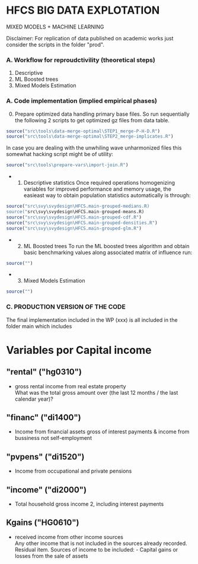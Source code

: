 # HFCS BIG DATA EXPLOTATION
 MIXED MODELS + MACHINE LEARNING

Disclaimer: For replication of data published on academic works just consider the scripts in the folder "prod".

### A. Workflow for reproudctivility (theoretical steps)

1. Descriptive
2. ML Boosted trees
3. Mixed Models Estimation

### A. Code implementation (implied empirical phases)

0. Prepare optimized data handling primary base files. So run sequentially the following 2 scripts to get optimized gz files from data table.

```r
source("src\tools\data-merge-optimal\STEP1_merge-P-H-D.R")
source("src\tools\data-merge-optimal\STEP2_merge-implicates.R")
```
In case you are dealing with the unwhiling wave unharmonized files this somewhat hacking script might be of utility:

```r
source("src\tools\prepare-vars\import-join.R")
```

- 1. Descriptive statistics
Once required operations homogenizing variables for improved performance and memory usage, the easieast way to obtain population statistics automatically is through:

```r
source("src\svy\svydesign\HFCS.main-grouped-medians.R)
source("src\svy\svydesign\HFCS.main-grouped-means.R)
source("src\svy\svydesign\HFCS.main-grouped-cdf.R")
source("src\svy\svydesign\HFCS.main-grouped-densities.R")
source("src\svy\svydesign\HFCS.main-grouped-glm.R")
```

- 2. ML Boosted trees
To run the ML boosted trees algorithm and obtain basic benchmarking values along associated matrix of influence run:

```r
source("")
```

- 3. Mixed Models Estimation

```r
source("")
```

### C. PRODUCTION VERSION OF THE CODE

The final implementation included in the WP (xxx) is all included in the folder main which includes


# Variables por Capital income

## "rental" ("hg0310") 
- gross rental income from real estate property  
What was the total gross amount over (the last 12 months / the last calendar 
year)?

## "financ" ("di1400") 
- Income from financial assets 
gross of interest payments &  income from bussiness not self-employment

## "pvpens" ("di1520") 
- Income from occupational and private pensions

## "income" ("di2000")
- Total household gross income 2, including interest payments
  
## Kgains ("HG0610") 
- received income from other income sources  
Any other income that is not included in the sources already recorded. Residual item. Sources of income to be included:    - Capital gains or losses from the sale of assets 

  